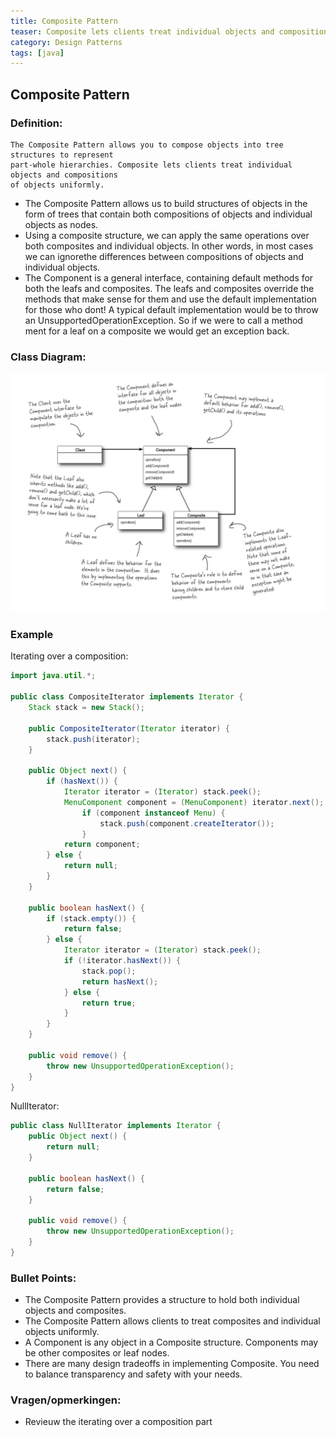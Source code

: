 ```yaml
---
title: Composite Pattern
teaser: Composite lets clients treat individual objects and compositions of objects uniformaly
category: Design Patterns
tags: [java]
---
```


## Composite Pattern

### Definition:

```
The Composite Pattern allows you to compose objects into tree structures to represent
part-whole hierarchies. Composite lets clients treat individual objects and compositions
of objects uniformly.
```

- The Composite Pattern allows us to build structures of objects in the form of trees that contain both compositions of objects and individual objects as nodes.
- Using a composite structure, we can apply the same operations over both composites and individual objects. In other words, in most cases we can ignorethe differences between compositions of objects and individual objects.
- The Component is a general interface, containing default methods for both the leafs and composites. The leafs and composites override the methods that make sense for them and use the default implementation for those who dont! A typical default implementation would be to throw an UnsupportedOperationException. So if we were to call a method ment for a leaf on a composite we would get an exception back.

### Class Diagram:

![alt text](https://github.com/VanausloosThomas/PersonalDevelopment/blob/master/knowledge/DesignPatterns/CompositePatternClassDiagram.jpeg "Class Diagram")

### Example

Iterating over a composition:

```java
import java.util.*;

public class CompositeIterator implements Iterator {
	Stack stack = new Stack();

	public CompositeIterator(Iterator iterator) {
		stack.push(iterator);
	}

	public Object next() {
		if (hasNext()) {
			Iterator iterator = (Iterator) stack.peek();
			MenuComponent component = (MenuComponent) iterator.next();
				if (component instanceof Menu) {
					stack.push(component.createIterator());
				}
			return component;
		} else {
			return null;
		}
	}

	public boolean hasNext() {
		if (stack.empty()) {
			return false;
		} else {
			Iterator iterator = (Iterator) stack.peek();
			if (!iterator.hasNext()) {
				stack.pop();
				return hasNext();
			} else {
				return true;
			}
		}
	}

	public void remove() {
		throw new UnsupportedOperationException();
	}
}
```

NullIterator:

```java
public class NullIterator implements Iterator {
	public Object next() {
		return null;
	}

	public boolean hasNext() {
		return false;
	}

	public void remove() {
		throw new UnsupportedOperationException();
	}
}
```

### Bullet Points:

- The Composite Pattern provides a structure to hold both individual objects and composites.
- The Composite Pattern allows clients to treat composites and individual objects uniformly.
- A Component is any object in a Composite structure. Components may be other composites or leaf nodes.
- There are many design tradeoffs in implementing Composite. You need to balance transparency and safety with your needs.

### Vragen/opmerkingen:

- Revieuw the iterating over a composition part
